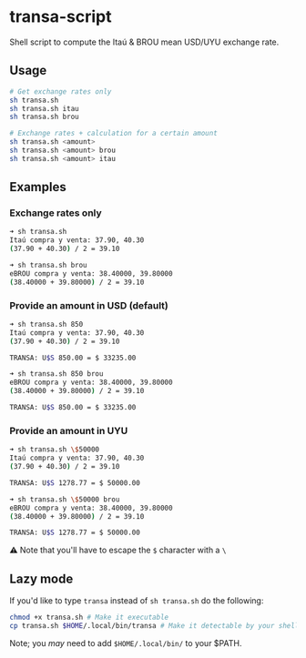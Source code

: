 # transa-script
Shell script to compute the Itaú & BROU mean USD/UYU exchange rate.

## Usage

```sh
# Get exchange rates only
sh transa.sh
sh transa.sh itau
sh transa.sh brou

# Exchange rates + calculation for a certain amount
sh transa.sh <amount>
sh transa.sh <amount> brou
sh transa.sh <amount> itau
```

## Examples

### Exchange rates only

```sh
➜ sh transa.sh
Itaú compra y venta: 37.90, 40.30
(37.90 + 40.30) / 2 = 39.10

➜ sh transa.sh brou
eBROU compra y venta: 38.40000, 39.80000
(38.40000 + 39.80000) / 2 = 39.10
```

### Provide an amount in USD (default)

```sh
➜ sh transa.sh 850
Itaú compra y venta: 37.90, 40.30
(37.90 + 40.30) / 2 = 39.10

TRANSA: U$S 850.00 = $ 33235.00

➜ sh transa.sh 850 brou
eBROU compra y venta: 38.40000, 39.80000
(38.40000 + 39.80000) / 2 = 39.10

TRANSA: U$S 850.00 = $ 33235.00
```

### Provide an amount in UYU

```sh
➜ sh transa.sh \$50000
Itaú compra y venta: 37.90, 40.30
(37.90 + 40.30) / 2 = 39.10

TRANSA: U$S 1278.77 = $ 50000.00

➜ sh transa.sh \$50000 brou
eBROU compra y venta: 38.40000, 39.80000
(38.40000 + 39.80000) / 2 = 39.10

TRANSA: U$S 1278.77 = $ 50000.00
```

⚠️ Note that you'll have to escape the `$` character with a `\`

## Lazy mode

If you'd like to type `transa` instead of `sh transa.sh` do the following:

```sh
chmod +x transa.sh # Make it executable
cp transa.sh $HOME/.local/bin/transa # Make it detectable by your shell
```
Note; you _may_ need to add `$HOME/.local/bin/` to your $PATH.
